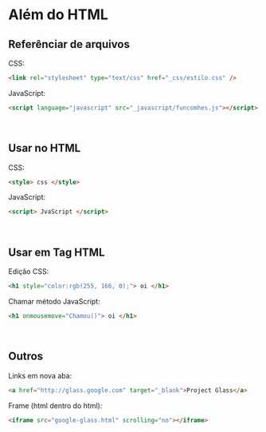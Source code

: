 # Além do HTML

## Referênciar de arquivos

CSS:
```html
<link rel="stylesheet" type="text/css" href="_css/estilo.css" />
```

JavaScript: 
```html
<script language="javascript" src="_javascript/funcomhes.js"></script>
```

<br/>

## Usar no HTML

CSS:
```html
<style> css </style>
```

JavaScript:
```html
<script> JvaScript </script>
```

<br/>

## Usar em Tag HTML

Edição CSS:
```html
<h1 style="color:rgb(255, 166, 0);"> oi </h1>
```

Chamar método JavaScript:
```html
<h1 onmousemove="Chamou()"> oi </h1>
```

<br/>

## Outros

Links em nova aba:
```html
<a href="http://glass.google.com" target="_blank">Project Glass</a>
```

Frame (html dentro do html):  
```html
<iframe src="google-glass.html" scrolling="no"></iframe>
```